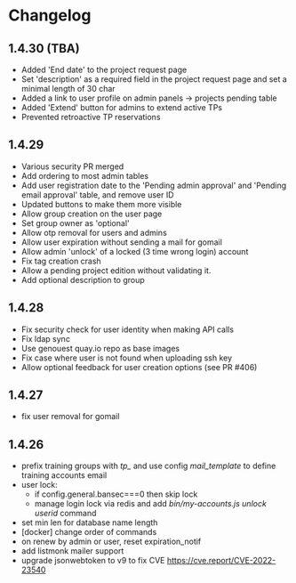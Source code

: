 # Changelog

## 1.4.30 (TBA)

* Added 'End date' to the project request page
* Set 'description' as a required field in the project request page and set a minimal length of 30 char
* Added a link to user profile on admin panels -> projects pending table
* Added 'Extend' button for admins to extend active TPs
* Prevented retroactive TP reservations

## 1.4.29

* Various security PR merged
* Add ordering to most admin tables
* Add user registration date to the 'Pending admin approval' and 'Pending email approval' table, and remove user ID
* Updated buttons to make them more visible
* Allow group creation on the user page
* Set group owner as 'optional'
* Allow otp removal for users and admins
* Allow user expiration without sending a mail for gomail
* Allow admin 'unlock' of a locked (3 time wrong login) account
* Fix tag creation crash
* Allow a pending project edition without validating it.
* Add optional description to group

## 1.4.28

* Fix security check for user identity when making API calls
* Fix ldap sync
* Use genouest quay.io repo as base images
* Fix case where user is not found when uploading ssh key
* Allow optional feedback for user creation options (see PR #406)

## 1.4.27

* fix user removal for gomail

## 1.4.26

* prefix training groups with *tp_* and use config *mail_template* to define training accounts email
* user lock:
  * if config.general.bansec===0 then skip lock
  * manage login lock via redis and add *bin/my-accounts.js unlock userid* command
* set min len for database name length
* [docker] change order of commands
* on renew by admin or user, reset expiration_notif
* add listmonk mailer support
* upgrade jsonwebtoken to v9 to fix CVE https://cve.report/CVE-2022-23540

